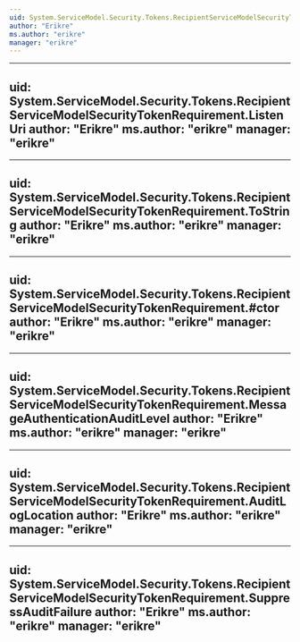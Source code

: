 ```yaml
---
uid: System.ServiceModel.Security.Tokens.RecipientServiceModelSecurityTokenRequirement
author: "Erikre"
ms.author: "erikre"
manager: "erikre"
---
```


---
uid: System.ServiceModel.Security.Tokens.RecipientServiceModelSecurityTokenRequirement.ListenUri
author: "Erikre"
ms.author: "erikre"
manager: "erikre"
---

---
uid: System.ServiceModel.Security.Tokens.RecipientServiceModelSecurityTokenRequirement.ToString
author: "Erikre"
ms.author: "erikre"
manager: "erikre"
---

---
uid: System.ServiceModel.Security.Tokens.RecipientServiceModelSecurityTokenRequirement.#ctor
author: "Erikre"
ms.author: "erikre"
manager: "erikre"
---

---
uid: System.ServiceModel.Security.Tokens.RecipientServiceModelSecurityTokenRequirement.MessageAuthenticationAuditLevel
author: "Erikre"
ms.author: "erikre"
manager: "erikre"
---

---
uid: System.ServiceModel.Security.Tokens.RecipientServiceModelSecurityTokenRequirement.AuditLogLocation
author: "Erikre"
ms.author: "erikre"
manager: "erikre"
---

---
uid: System.ServiceModel.Security.Tokens.RecipientServiceModelSecurityTokenRequirement.SuppressAuditFailure
author: "Erikre"
ms.author: "erikre"
manager: "erikre"
---
